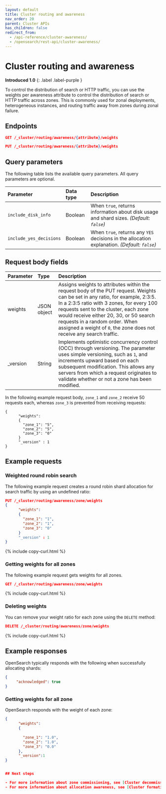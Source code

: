 ```yaml
---
layout: default
title: Cluster routing and awareness
nav_order: 20
parent: Cluster APIs
has_children: false
redirect_from:
  - /api-reference/cluster-awareness/
  - /opensearch/rest-api/cluster-awareness/
---
```


# Cluster routing and awareness
**Introduced 1.0**
{: .label .label-purple }

To control the distribution of search or HTTP traffic, you can use the weights per awareness attribute to control the distribution of search or HTTP traffic across zones. This is commonly used for zonal deployments, heterogeneous instances, and routing traffic away from zones during zonal failure.

<!-- spec_insert_start
api: cluster.get_weighted_routing
component: endpoints
-->
## Endpoints
```json
GET /_cluster/routing/awareness/{attribute}/weights
```
<!-- spec_insert_end -->

<!-- spec_insert_start
api: cluster.put_weighted_routing
component: endpoints
omit_header: true
-->
```json
PUT /_cluster/routing/awareness/{attribute}/weights
```
<!-- spec_insert_end -->

<!-- spec_insert_start
api: cluster.allocation_explain
component: query_parameters
-->
## Query parameters

The following table lists the available query parameters. All query parameters are optional.

| Parameter | Data type | Description |
| :--- | :--- | :--- |
| `include_disk_info` | Boolean | When `true`, returns information about disk usage and shard sizes. _(Default: `false`)_ |
| `include_yes_decisions` | Boolean | When `true`, returns any `YES` decisions in the allocation explanation. _(Default: `false`)_ |

<!-- spec_insert_end -->


## Request body fields

Parameter | Type | Description
:--- | :--- | :---
weights | JSON object | Assigns weights to attributes within the request body of the PUT request. Weights can be set in any ratio, for example, 2:3:5. In a 2:3:5 ratio with 3 zones, for every 100 requests sent to the cluster, each zone would receive either 20, 30, or 50 search requests in a random order. When assigned a weight of `0`, the zone does not receive any search traffic. 
_version | String | Implements optimistic concurrency control (OCC) through versioning. The parameter uses simple versioning, such as `1`, and increments upward based on each subsequent modification. This allows any servers from which a request originates to validate whether or not a zone has been modified. 


In the following example request body, `zone_1` and `zone_2` receive 50 requests each, whereas `zone_3` is prevented from receiving requests:

```
{ 
      "weights":
      {
        "zone_1": "5", 
        "zone_2": "5", 
        "zone_3": "0"
      }
      "_version" : 1
}
```

## Example requests

### Weighted round robin search

The following example request creates a round robin shard allocation for search traffic by using an undefined ratio:


```json
PUT /_cluster/routing/awareness/zone/weights
{ 
      "weights":
      {
        "zone_1": "1", 
        "zone_2": "1", 
        "zone_3": "0"
      }
      "_version" : 1
}
```
{% include copy-curl.html %}


### Getting weights for all zones

The following example request gets weights for all zones.

```json
GET /_cluster/routing/awareness/zone/weights
```
{% include copy-curl.html %}


### Deleting weights

You can remove your weight ratio for each zone using the `DELETE` method:

```json
DELETE /_cluster/routing/awareness/zone/weights
```
{% include copy-curl.html %}

## Example responses

OpenSearch typically responds with the following when successfully allocating shards:

```json
{
     "acknowledged": true
}
```

### Getting weights for all zone

OpenSearch responds with the weight of each zone:

```json
{
      "weights":
      {
      
        "zone_1": "1.0", 
        "zone_2": "1.0", 
        "zone_3": "0.0"
      },
      "_version":1
}


## Next steps

- For more information about zone commissioning, see [Cluster decommission]({{site.url}}{{site.baseurl}}/api-reference/cluster-decommission/).
- For more information about allocation awareness, see [Cluster formation]({{site.url}}{{site.baseurl}}/opensearch/cluster/#advanced-step-6-configure-shard-allocation-awareness-or-forced-awareness).

